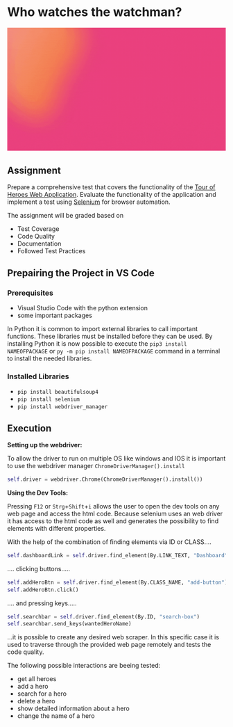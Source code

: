 # Who watches the watchman?
<p align="center">
<img src="./banner.gif" width="1000" >
</p>

## Assignment
Prepare a comprehensive test that covers the functionality of the <a href="https://files.perry.fyi/hero/" target="_blank">Tour of Heroes Web Application</a>.
Evaluate the functionality of the application and implement a test using <a href="https://www.selenium.dev/" target="_blank">Selenium</a> for browser automation.

The assignment will be graded based on
- Test Coverage
- Code Quality
- Documentation
- Followed Test Practices

## Prepairing the Project in VS Code

### **Prerequisites**
- Visual Studio Code with the python extension
- some important packages

In Python it is common to import external libraries to call important functions. These libraries must be installed before they can be used. By installing Python it is now possible to execute the `pip3 install NAMEOFPACKAGE` or `py -m pip install NAMEOFPACKAGE` command in a terminal to install the needed libraries.

### **Installed Libraries**
- `pip install beautifulsoup4`
- `pip install selenium`
- `pip install webdriver_manager`

## Execution
**Setting up the webdriver:**

To allow the driver to run on multiple OS like windows and IOS it is important to use the webdriver manager `ChromeDriverManager().install`
```py
self.driver = webdriver.Chrome(ChromeDriverManager().install())
```

**Using the Dev Tools:**

Pressing `F12` or `Strg`+`Shift`+`i` allows the user to open the dev tools on any web page and access the html code. Because selenium uses an web driver it has access to the html code as well and generates the possibility to find elements with different properties.

With the help of the combination of finding elements via ID or CLASS....
```py
self.dashboardLink = self.driver.find_element(By.LINK_TEXT, "Dashboard")
```

.... clicking buttons.....
```py
self.addHeroBtn = self.driver.find_element(By.CLASS_NAME, "add-button")
self.addHeroBtn.click()
```

.... and pressing keys.....
```py
self.searchbar = self.driver.find_element(By.ID, "search-box")
self.searchbar.send_keys(wantedHeroName)
```

...it is possible to create any desired web scraper. In this specific case it is used to traverse through the provided web page remotely and tests the code quality.

The following possible interactions are beeing tested:
- get all heroes
- add a hero
- search for a hero
- delete a hero
- show detailed information about a hero
- change the name of a hero